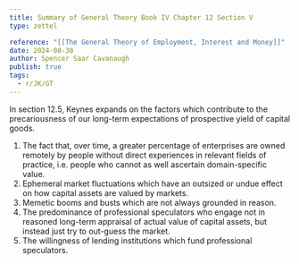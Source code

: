 ```yaml
---
title: Summary of General Theory Book IV Chapter 12 Section V
type: zettel

reference: "[[The General Theory of Employment, Interest and Money]]"
date: 2024-08-30
author: Spencer Saar Cavanaugh
publish: true
tags:
  - r/JK/GT
---
```


In section 12.5, Keynes expands on the factors which contribute to the precariousness of our long-term expectations of prospective yield of capital goods.

1. The fact that, over time, a greater percentage of enterprises are owned remotely by people without direct experiences in relevant fields of practice, i.e. people who cannot as well ascertain domain-specific value.
2. Ephemeral market fluctuations which have an outsized or undue effect on how capital assets are valued by markets.
3. Memetic booms and busts which are not always grounded in reason.
4. The predominance of professional speculators who engage not in reasoned long-term appraisal of actual value of capital assets, but instead just try to out-guess the market.
5. The willingness of lending institutions which fund professional speculators.
